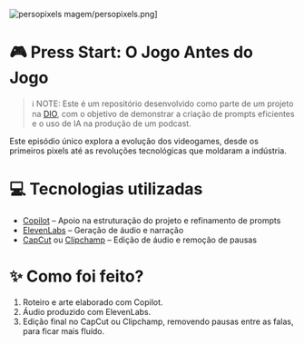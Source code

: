 ![persopixels](https://github.com/user-attachments/assets/c9b654ad-85b2-4d6d-87ad-1717cb60037a)
magem/persopixels.png]
# 🎮 Press Start: O Jogo Antes do Jogo

>ℹ️ NOTE: Este é um repositório desenvolvido como parte de um projeto na [DIO](https://www.dio.me/), com o objetivo de demonstrar a criação de prompts eficientes e o uso de IA na produção de um podcast.

Este episódio único explora a evolução dos videogames, desde os primeiros pixels até as revoluções tecnológicas que moldaram a indústria.



# 💻 Tecnologias utilizadas

- [Copilot](https://www.microsoft.com/pt-br/microsoft-copilot/for-individuals?form=MA13YT&OCID=MA13YT) – Apoio na estruturação do projeto e refinamento de prompts
- [ElevenLabs](https://elevenlabs.io/app/sign-in?redirect=%2Fapp%2Fspeech-synthesis%2Ftext-to-speech) – Geração de áudio e narração
- [CapCut](https://www.capcut.com/pt-br) ou [Clipchamp](https://clipchamp.com/pt-br/) – Edição de áudio e remoção de pausas

# ✨ Como foi feito?

1.  Roteiro e arte elaborado com Copilot.
2.  Áudio produzido com ElevenLabs.
3.  Edição final no CapCut ou Clipchamp, removendo pausas entre as falas, para ficar mais fluído.
